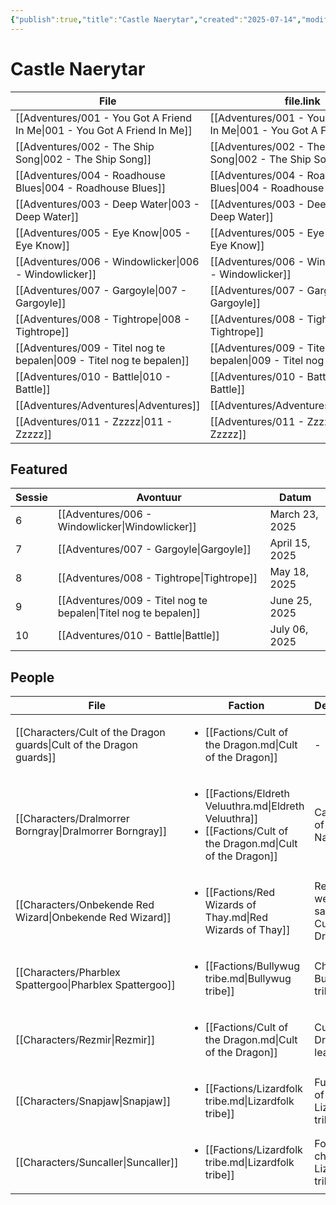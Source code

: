 ```yaml
---
{"publish":true,"title":"Castle Naerytar","created":"2025-07-14","modified":"2025-07-16T11:46:14.476+02:00","cssclasses":""}
---
```


# Castle Naerytar
| File                                                                                 | file.link                                                                            | file.path                                          |
| ------------------------------------------------------------------------------------ | ------------------------------------------------------------------------------------ | -------------------------------------------------- |
| [[Adventures/001 - You Got A Friend In Me\|001 - You Got A Friend In Me]] | [[Adventures/001 - You Got A Friend In Me\|001 - You Got A Friend In Me]] | content/Adventures/001 - You Got A Friend In Me.md |
| [[Adventures/002 - The Ship Song\|002 - The Ship Song]]                   | [[Adventures/002 - The Ship Song\|002 - The Ship Song]]                   | content/Adventures/002 - The Ship Song.md          |
| [[Adventures/004 - Roadhouse Blues\|004 - Roadhouse Blues]]               | [[Adventures/004 - Roadhouse Blues\|004 - Roadhouse Blues]]               | content/Adventures/004 - Roadhouse Blues.md        |
| [[Adventures/003 - Deep Water\|003 - Deep Water]]                         | [[Adventures/003 - Deep Water\|003 - Deep Water]]                         | content/Adventures/003 - Deep Water.md             |
| [[Adventures/005 - Eye Know\|005 - Eye Know]]                             | [[Adventures/005 - Eye Know\|005 - Eye Know]]                             | content/Adventures/005 - Eye Know.md               |
| [[Adventures/006 - Windowlicker\|006 - Windowlicker]]                     | [[Adventures/006 - Windowlicker\|006 - Windowlicker]]                     | content/Adventures/006 - Windowlicker.md           |
| [[Adventures/007 - Gargoyle\|007 - Gargoyle]]                             | [[Adventures/007 - Gargoyle\|007 - Gargoyle]]                             | content/Adventures/007 - Gargoyle.md               |
| [[Adventures/008 - Tightrope\|008 - Tightrope]]                           | [[Adventures/008 - Tightrope\|008 - Tightrope]]                           | content/Adventures/008 - Tightrope.md              |
| [[Adventures/009 - Titel nog te bepalen\|009 - Titel nog te bepalen]]     | [[Adventures/009 - Titel nog te bepalen\|009 - Titel nog te bepalen]]     | content/Adventures/009 - Titel nog te bepalen.md   |
| [[Adventures/010 - Battle\|010 - Battle]]                                 | [[Adventures/010 - Battle\|010 - Battle]]                                 | content/Adventures/010 - Battle.md                 |
| [[Adventures/Adventures\|Adventures]]                                     | [[Adventures/Adventures\|Adventures]]                                     | content/Adventures/Adventures.md                   |
| [[Adventures/011 - Zzzzz\|011 - Zzzzz]]                                   | [[Adventures/011 - Zzzzz\|011 - Zzzzz]]                                   | content/Adventures/011 - Zzzzz.md                  |

## Featured
| Sessie | Avontuur                                                                   | Datum          |
| ------ | -------------------------------------------------------------------------- | -------------- |
| 6      | [[Adventures/006 - Windowlicker\|Windowlicker]]                 | March 23, 2025 |
| 7      | [[Adventures/007 - Gargoyle\|Gargoyle]]                         | April 15, 2025 |
| 8      | [[Adventures/008 - Tightrope\|Tightrope]]                       | May 18, 2025   |
| 9      | [[Adventures/009 - Titel nog te bepalen\|Titel nog te bepalen]] | June 25, 2025  |
| 10     | [[Adventures/010 - Battle\|Battle]]                             | July 06, 2025  |

## People
| File                                                                           | Faction                                                                                                                                                 | Description                                   |
| ------------------------------------------------------------------------------ | ------------------------------------------------------------------------------------------------------------------------------------------------------- | --------------------------------------------- |
| [[Characters/Cult of the Dragon guards\|Cult of the Dragon guards]] | <ul><li>[[Factions/Cult of the Dragon.md\\|Cult of the Dragon]]</li></ul>                                                                       | \-                                            |
| [[Characters/Dralmorrer Borngray\|Dralmorrer Borngray]]             | <ul><li>[[Factions/Eldreth Veluuthra.md\\|Eldreth Veluuthra]]</li><li>[[Factions/Cult of the Dragon.md\\|Cult of the Dragon]]</li></ul> | Caretaker of Castle Naerytar                  |
| [[Characters/Onbekende Red Wizard\|Onbekende Red Wizard]]           | <ul><li>[[Factions/Red Wizards of Thay.md\\|Red Wizards of Thay]]</li></ul>                                                                     | Red wizard werkt samen met Cult of the Dragon |
| [[Characters/Pharblex Spattergoo\|Pharblex Spattergoo]]             | <ul><li>[[Factions/Bullywug tribe.md\\|Bullywug tribe]]</li></ul>                                                                               | Chief of Bullywug tribe                       |
| [[Characters/Rezmir\|Rezmir]]                                       | <ul><li>[[Factions/Cult of the Dragon.md\\|Cult of the Dragon]]</li></ul>                                                                       | Cult of the Dragon leader                     |
| [[Characters/Snapjaw\|Snapjaw]]                                     | <ul><li>[[Factions/Lizardfolk tribe.md\\|Lizardfolk tribe]]</li></ul>                                                                           | Future chief of the Lizardmen tribe           |
| [[Characters/Suncaller\|Suncaller]]                                 | <ul><li>[[Factions/Lizardfolk tribe.md\\|Lizardfolk tribe]]</li></ul>                                                                           | Former chief of Lizardfolk tribe              |

